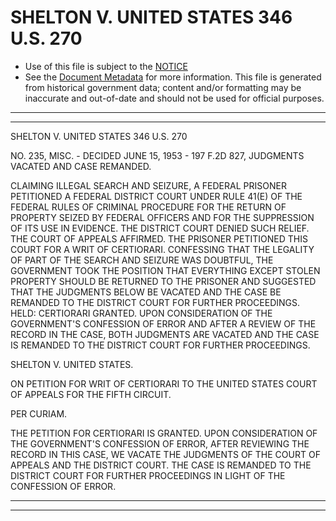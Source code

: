 ---
---

# SHELTON V. UNITED STATES 346 U.S. 270

* Use of this file is subject to the [NOTICE](https://github.com/publicdocs/notice/blob/master/NOTICE)
* See the [Document Metadata](../../../) for more information.
  This file is generated from historical government data; content and/or formatting may be inaccurate and out-of-date and should not be used for official purposes.

----------
----------

SHELTON V. UNITED STATES 346 U.S. 270

NO. 235, MISC. - DECIDED JUNE 15, 1953 - 197 F.2D 827, JUDGMENTS VACATED AND CASE REMANDED.

CLAIMING ILLEGAL SEARCH AND SEIZURE, A FEDERAL PRISONER PETITIONED A FEDERAL DISTRICT COURT UNDER RULE 41(E) OF THE FEDERAL RULES OF CRIMINAL PROCEDURE FOR THE RETURN OF PROPERTY SEIZED BY FEDERAL OFFICERS AND FOR THE SUPPRESSION OF ITS USE IN EVIDENCE.  THE DISTRICT COURT DENIED SUCH RELIEF.  THE COURT OF APPEALS AFFIRMED.  THE PRISONER PETITIONED THIS COURT FOR A WRIT OF CERTIORARI.  CONFESSING THAT THE LEGALITY OF PART OF THE SEARCH AND SEIZURE WAS DOUBTFUL, THE GOVERNMENT TOOK THE POSITION THAT EVERYTHING EXCEPT STOLEN PROPERTY SHOULD BE RETURNED TO THE PRISONER AND SUGGESTED THAT THE JUDGMENTS BELOW BE VACATED AND THE CASE BE REMANDED TO THE DISTRICT COURT FOR FURTHER PROCEEDINGS.  HELD: CERTIORARI GRANTED.  UPON CONSIDERATION OF THE GOVERNMENT'S CONFESSION OF ERROR AND AFTER A REVIEW OF THE RECORD IN THE CASE, BOTH JUDGMENTS ARE VACATED AND THE CASE IS REMANDED TO THE DISTRICT COURT FOR FURTHER PROCEEDINGS.

SHELTON V. UNITED STATES.

ON PETITION FOR WRIT OF CERTIORARI TO THE UNITED STATES COURT OF APPEALS FOR THE FIFTH CIRCUIT.

PER CURIAM.

THE PETITION FOR CERTIORARI IS GRANTED.  UPON CONSIDERATION OF THE GOVERNMENT'S CONFESSION OF ERROR, AFTER REVIEWING THE RECORD IN THIS CASE, WE VACATE THE JUDGMENTS OF THE COURT OF APPEALS AND THE DISTRICT COURT.  THE CASE IS REMANDED TO THE DISTRICT COURT FOR FURTHER PROCEEDINGS IN LIGHT OF THE CONFESSION OF ERROR.


----------
----------

